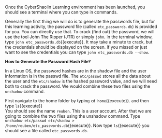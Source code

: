 Once the CyberShaolin Learning environment has been launched, you should see a terminal where you can type in commands.

Generally the first thing we will do is to generate the passwords file, but for this learning activity, the password file (called `etc_passwords.db`) is provided for you. You can directly use that.
To crack (find out) the password, we will use the tool John The Ripper (JTR) or simply `john`. In the terminal window, type `john etc_passwords.db`{{execute}}. It may take a minute to crack, but the credentials should be displayed on the screen. If you missed or just want to see the credentials you can type `john etc_passwords.db --show`.

__How to Generate the Password Hash File?__

In a Linux OS, the password hashes are in the shadow file and the user information is in the passwd file. The `etc/passwd` stores all the data about the user and the `etc/shadow` is the hashed password value, and we will need both to crack the password. We would combine these two files using the `unshadow` command.

First navigate to the home folder by typing `cd home`{{execute}}. and then type `ls`{{execute}}    
You should see the name `reuben`. This is a user account. After that we are going to combine the two files using the unshadow command. Type `unshadow etc/passwd etc/shadow > /home/reuben/etc_passwords.db`{{execute}}. Now type `ls`{{execute}} you should see a file called `etc_passwords.db`.

